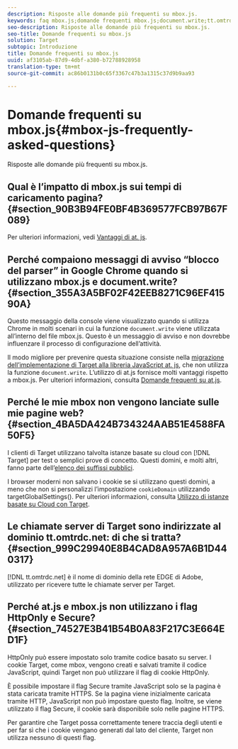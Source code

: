```yaml
---
description: Risposte alle domande più frequenti su mbox.js.
keywords: faq mbox.js;domande frequenti mbox.js;document.write;tt.omtrdc.net;blocco del parser
seo-description: Risposte alle domande più frequenti su mbox.js.
seo-title: Domande frequenti su mbox.js
solution: Target
subtopic: Introduzione
title: Domande frequenti su mbox.js
uuid: af3105ab-87d9-4dbf-a380-b72788928958
translation-type: tm+mt
source-git-commit: ac86b0131b0c65f3367c47b3a1315c37d9b9aa93

---
```



# Domande frequenti su mbox.js{#mbox-js-frequently-asked-questions}

Risposte alle domande più frequenti su mbox.js.

## Qual è l’impatto di mbox.js sui tempi di caricamento pagina? {#section_90B3B94FE0BF4B369577FCB97B67F089}

Per ulteriori informazioni, vedi [Vantaggi di at. js](/help/c-implementing-target/c-implementing-target-for-client-side-web/t-mbox-download/c-target-atjs-implementation/target-atjs-implementation.md#benefits).

## Perché compaiono messaggi di avviso “blocco del parser” in Google Chrome quando si utilizzano mbox.js e document.write? {#section_355A3A5BF02F42EEB8271C96EF41590A}

Questo messaggio della console viene visualizzato quando si utilizza Chrome in molti scenari in cui la funzione `document.write` viene utilizzata all’interno del file mbox.js. Questo è un messaggio di avviso e non dovrebbe influenzare il processo di configurazione dell’attività.

Il modo migliore per prevenire questa situazione consiste nella  [migrazione dell’implementazione di Target alla libreria JavaScript at. js](../../../c-implementing-target/c-implementing-target-for-client-side-web/t-mbox-download/c-target-atjs-implementation/target-migrate-atjs.md#task_DE55DCE9AC2F49728395665DE1B1E6EA), che non utilizza la funzione `document.write`. L’utilizzo di at.js fornisce molti vantaggi rispetto a mbox.js. Per ulteriori informazioni, consulta [Domande frequenti su at.js](../../../c-implementing-target/c-implementing-target-for-client-side-web/c-target-atjs-faq/target-atjs-faq.md#concept_D6EFE8D84A06476DB5ABD494D7E8C769).

## Perché le mie mbox non vengono lanciate sulle mie pagine web? {#section_4BA5DA424B734324AAB51E4588FA50F5}

I clienti di Target utilizzano talvolta istanze basate su cloud con [!DNL Target] per test o semplici prove di concetto. Questi domini, e molti altri, fanno parte dell’[elenco dei suffissi pubblici](https://publicsuffix.org/list/public_suffix_list.dat).

I browser moderni non salvano i cookie se si utilizzano questi domini, a meno che non si personalizzi l’impostazione `cookieDomain` utilizzando targetGlobalSettings(). Per ulteriori informazioni, consulta [Utilizzo di istanze basate su Cloud con Target](../../../c-implementing-target/c-implementing-target-for-client-side-web/c-target-debugging-atjs/targeting-using-cloud-based-instances.md#concept_A2077766948F4EA081CE592D8998F566).

## Le chiamate server di Target sono indirizzate al dominio tt.omtrdc.net: di che si tratta? {#section_999C29940E8B4CAD8A957A6B1D440317}

[!DNL tt.omtrdc.net] è il nome di dominio della rete EDGE di Adobe, utilizzato per ricevere tutte le chiamate server per Target.

## Perché at.js e mbox.js non utilizzano i flag HttpOnly e Secure? {#section_74527E3B41B54B0A83F217C3E664ED1F}

HttpOnly può essere impostato solo tramite codice basato su server. I cookie Target, come mbox, vengono creati e salvati tramite il codice JavaScript, quindi Target non può utilizzare il flag di cookie HttpOnly.

È possibile impostare il flag Secure tramite JavaScript solo se la pagina è stata caricata tramite HTTPS. Se la pagina viene inizialmente caricata tramite HTTP, JavaScript non può impostare questo flag. Inoltre, se viene utilizzato il flag Secure, il cookie sarà disponibile solo nelle pagine HTTPS.

Per garantire che Target possa correttamente tenere traccia degli utenti e per far sì che i cookie vengano generati dal lato del cliente, Target non utilizza nessuno di questi flag.
